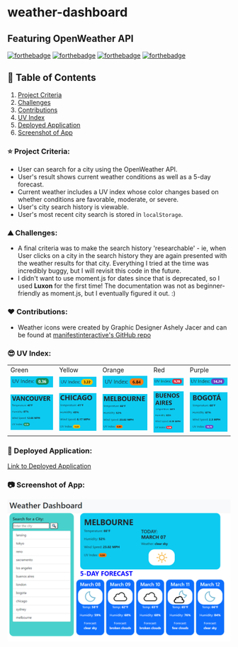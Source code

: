 # weather-dashboard
## Featuring OpenWeather API

[![forthebadge](https://forthebadge.com/images/badges/made-with-javascript.svg)](https://forthebadge.com) [![forthebadge](https://forthebadge.com/images/badges/open-source.svg)](https://forthebadge.com) [![forthebadge](https://forthebadge.com/images/badges/approved-by-veridian-dynamics.svg)](https://forthebadge.com) [![forthebadge](https://forthebadge.com/images/badges/gluten-free.svg)](https://forthebadge.com) 
 
## :book: Table of Contents
1. [Project Criteria](#criteria)
2. [Challenges](#challenges)
3. [Contributions](#contributions)
4. [UV Index](#uvindex)
5. [Deployed Application](#deployed)
6. [Screenshot of App](#screenshot)

### :star: Project Criteria: <a name="criteria"></a>
- User can search for a city using the OpenWeather API.
- User's result shows current weather conditions as well as a 5-day forecast.
- Current weather includes a UV index whose color changes based on whether conditions are favorable, moderate, or severe.
- User's city search history is viewable.
- User's most recent city search is stored in `localStorage`.

### :mountain: Challenges: <a name="challenges"></a>
- A final criteria was to make the search history 'researchable' - ie, when User clicks on a city in the search history they are again presented with the weather results for that city. Everything I tried at the time was incredibly buggy, but I will revisit this code in the future.
- I didn't want to use moment.js for dates since that is deprecated, so I used **Luxon** for the first time! The documentation was not as beginner-friendly as moment.js, but I eventually figured it out. :)

### :heart: Contributions: <a name="contributions"></a>
- Weather icons were created by Graphic Designer Ashely Jacer and can be found at [manifestinteractive's GitHub repo](https://github.com/manifestinteractive/weather-underground-icons)

### :sunglasses: UV Index:<a name="uvindex"></a>
<table>
  <tr>
   <td>Green</td><td>Yellow</td><td>Orange</td><td>Red</td><td>Purple</td>
  </tr>
  <tr>
   <td> <img src="assets/screenshots/uv-green.png"> </td>
   <td> <img src="assets/screenshots/uv-yellow.png"> </td>
   <td> <img src="assets/screenshots/uv-orange.png"> </td>
   <td> <img src="assets/screenshots/uv-red.png"> </td>
   <td> <img src="assets/screenshots/uv-purple.png"> </td>
  </tr>
  <tr>
   <td><img src="assets/screenshots/uv-green-vancouver.png"></td>
   <td><img src="assets/screenshots/uv-yellow-chicago.png"></td>
   <td><img src="assets/screenshots/uv-orange-melbourne.png"></td>
   <td><img src="assets/screenshots/uv-red-buenos-aires.png"></td>
   <td><img src="assets/screenshots/uv-purple-bogota.png"></td>
  </tr>
 </table>
 
### :mage: Deployed Application: <a name="deployed"></a>
[Link to Deployed Application](https://marina-russ.github.io/msu-weather-dashboard/)

### :camera: Screenshot of App:<a name="screenshot"></a>
![GitHub Logo](assets/screenshots/app-screenshot.png)
